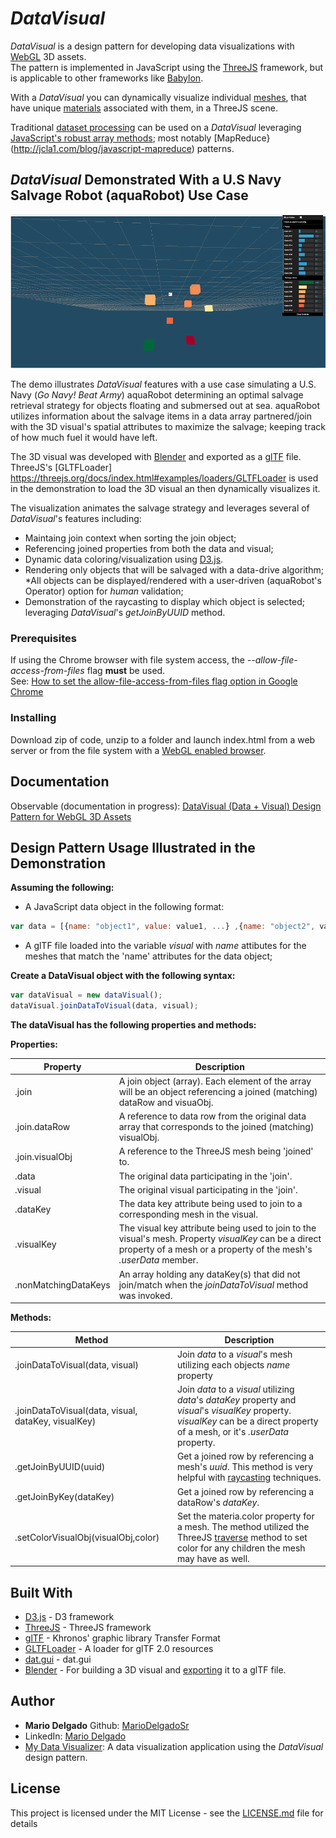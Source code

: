 <!-- Markdown reference: https://guides.github.com/features/mastering-markdown/ -->

# *DataVisual*

*DataVisual* is a design pattern for developing data visualizations with [WebGL](https://get.webgl.org/) 3D assets.  
The pattern is implemented in JavaScript using the [ThreeJS](https://threejs.org/) framework, but is applicable to other frameworks like [Babylon](https://www.babylonjs.com/).

With a *DataVisual* you can dynamically visualize individual [meshes](https://threejs.org/docs/index.html#api/en/objects/Mesh), that have unique [materials](https://threejs.org/docs/index.html#api/en/materials/Material) associated with them, in a ThreeJS scene.

Traditional [dataset processing](https://en.wikipedia.org/wiki/Set_theory) can be used on a *DataVisual* leveraging [JavaScript's robust array methods](https://www.w3schools.com/js/js_array_methods.asp); most notably [MapReduce}(http://jcla1.com/blog/javascript-mapreduce) patterns.

## *DataVisual* Demonstrated With a U.S Navy Salvage Robot (aquaRobot) Use Case

![Screen Shot of Demonstration](https://github.com/MarioDelgadoSr/DataVisual/blob/master/img/demoDesignPatternScreenShot.png)

The demo illustrates *DataVisual* features with a use case simulating a U.S. Navy (*Go Navy! Beat Army*) aquaRobot determining an optimal salvage
retrieval strategy for objects floating and submersed out at sea.  aquaRobot utilizes information about the salvage items in a data array partnered/join with the 3D visual's spatial attributes to maximize the salvage; keeping track of how
much fuel it would have left.  

The 3D visual was developed with [Blender](https://www.blender.org/) and exported as a [glTF](https://en.wikipedia.org/wiki/GlTF) file.  
ThreeJS's [GLTFLoader] https://threejs.org/docs/index.html#examples/loaders/GLTFLoader is used in the demonstration to load the 3D visual an then dynamically visualizes it.


The visualization animates the salvage strategy and leverages several of *DataVisual*'s features including:

* Maintaing join context when sorting the join object;
* Referencing joined properties from both the data and visual;
* Dynamic data coloring/visualization using [D3.js](https://d3js.org/).
* Rendering only objects that will be salvaged with a data-drive algorithm;  
	*All objects can be displayed/rendered with a user-driven (aquaRobot's Operator) option for *human* validation;
* Demonstration of the raycasting to display which object is selected; leveraging *DataVisual*'s *getJoinByUUID* method.


### Prerequisites

If using the Chrome browser with file system access, the *--allow-file-access-from-files* flag **must** be used.  
See:  [How to set the allow-file-access-from-files flag option in Google Chrome](http://www.chrome-allow-file-access-from-file.com/)


### Installing

Download zip of code, unzip to a folder and launch index.html from a web server or from the file system with a [WebGL enabled browser](https://get.webgl.org/).


## Documentation

Observable (documentation in progress): [DataVisual (Data + Visual) Design Pattern for WebGL 3D Assets](https://observablehq.com/d/d3eef89e5e71f3e1)


## Design Pattern Usage Illustrated in the Demonstration

**Assuming the following:**

* A JavaScript data object in the following format: 

```javascript
var data = [{name: "object1", value: value1, ...} ,{name: "object2", value2, ...}, ... }];
```

* A glTF file loaded into the variable *visual* with *name* attibutes for the meshes that match the 'name' attributes for the data object;

**Create a DataVisual object with the following syntax:**

```javascript
var dataVisual = new dataVisual();
dataVisual.joinDataToVisual(data, visual);
```

**The dataVisual has the following properties and methods:**

**Properties:** 

Property | Description
-------- | -----------
.join | A join object (array).  Each element of the array will be an object referencing a joined (matching) dataRow and visuaObj.
.join.dataRow | A reference to data row from the original data array that corresponds to the joined (matching) visualObj.
.join.visualObj | A reference to the ThreeJS mesh being 'joined' to.
.data | The original data participating in the 'join'.
.visual | The original visual participating in the 'join'.
.dataKey | The data key attribute being used to join to a corresponding mesh in the visual.
.visualKey |The visual key attribute being used to join to the visual's mesh. Property *visualKey* can be a direct property of a mesh or a property of the mesh's *.userData* member.
.nonMatchingDataKeys | An array holding any dataKey(s) that did not join/match when the *joinDataToVisual* method was invoked.
**Methods:**

Method | Description
-------| -----------
.joinDataToVisual(data, visual) | Join *data* to a *visual*'s mesh utilizing each objects *name* property
.joinDataToVisual(data, visual, dataKey, visualKey) | Join *data* to a *visual* utilizing *data*'s *dataKey* property and *visual*'s *visualKey* property.  *visualKey* can be a direct property of a mesh, or it's *.userData* property.
.getJoinByUUID(uuid) | Get a joined row by referencing a mesh's *uuid*. This method is very helpful with [raycasting](https://threejs.org/docs/index.html#api/en/core/Raycaster) techniques. 	
.getJoinByKey(dataKey) | Get a joined row by referencing a dataRow's *dataKey*.
.setColorVisualObj(visualObj,color) | Set the materia.color property for a mesh.  The method utilized the ThreeJS [traverse](https://threejs.org/docs/index.html#api/en/core/Object3D.traverse) method to set color for any children the mesh may have as well.

## Built With

* [D3.js](https://d3js.org/) - D3 framework
* [ThreeJS](https://threejs.org/) - ThreeJS framework
* [glTF](https://www.khronos.org/gltf/) - Khronos' graphic library Transfer Format
* [GLTFLoader](https://threejs.org/docs/index.html#examples/loaders/GLTFLoader) - A loader for glTF 2.0 resources
* [dat.gui](https://workshop.chromeexperiments.com/examples/gui/#1--Basic-Usage) - dat.gui
* [Blender](https://www.blender.org/) - For building a 3D visual and [exporting](https://docs.blender.org/manual/en/dev/addons/io_gltf2.html) it to a glTF file.


## Author

* **Mario Delgado**  Github: [MarioDelgadoSr](https://github.com/MarioDelgadoSr)
* LinkedIn: [Mario Delgado](https://www.linkedin.com/in/mario-delgado-5b6195155/)
* [My Data Visualizer](https://qzfcxunzx7ydnpxm3djoqw-on.drv.tw/DataVisualizer/): A data visualization application using the *DataVisual* design pattern.


## License

This project is licensed under the MIT License - see the [LICENSE.md](LICENSE.md) file for details




